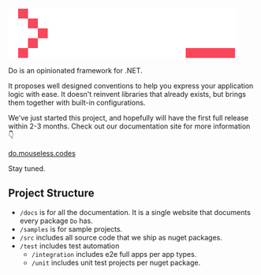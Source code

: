 ![](./docs/.theme/public/logo-full-primary.svg)

Do is an opinionated framework for .NET.

It proposes well designed conventions to help you express your application
logic with ease. It doesn't reinvent libraries that already exists, but brings
them together with built-in configurations.

We've just started this project, and hopefully will have the first full release
within 2-3 months. Check out our documentation site for more information
:point_down:

[do.mouseless.codes](https://do.mouseless.codes)

Stay tuned.


## Project Structure

- `/docs` is for all the documentation. It is a single website that documents
  every package `Do` has.
- `/samples` is for sample projects.
- `/src` includes all source code that we ship as nuget packages.
- `/test` includes test automation
  - `/integration` includes e2e full apps per app types.
  - `/unit` includes unit test projects per nuget package.
